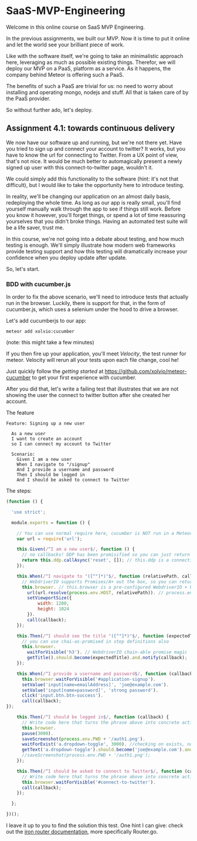 # SaaS-MVP-Engineering

Welcome in this online course on SaaS MVP Engineering.


In the previous assignments, we built our MVP. Now it is time to put it online and let the world see your brilliant piece of work.

Like with the software itself, we're going to take an minimalistic approach here, leveraging as much as possible existing things. Therefor, we will deploy our MVP on a PaaS, platform as a service. As it happens, the company behind Meteor is offering such a PaaS.

The benefits of such a PaaS are trivial for us: no need to worry about installing and operating mongo, nodejs and stuff. All that is taken care of by the PaaS provider.

So without further ado, let's deploy.

## Assignment 4.1: towards continuous delivery
We now have our software up and running, but we're not there yet. Have you tried to sign up and connect your account to twitter? It works, but you have to know the url for connecting to Twitter. From a UX point of view, that's not nice. It would be much better to automagically present a newly signed up user with this connect-to-twitter page, wouldn't it.

We could simply add this functionality to the software (hint: it's not that difficult), but I would like to take the opportunity here to introduce testing.

In reality, we'll be changing our application on an almost daily basis, redeploying the whole time. As long as our app is really small, you'll find yourself manually walk through the app to see if things still work. Before you know it however, you'll forget things, or spend a lot of time reassuring yourselves that you didn't broke things. Having an automated test suite will be a life saver, trust me.

In this course, we're not going into a debate about testing, and how much testing is enough. We'll simply illustrate how modern web frameworks provide testing support and how this testing will dramatically increase your confidence when you deploy update after update.

So, let's start.

### BDD with cucumber.js
In order to fix the above scenario, we'll need to introduce tests that actually run in the browser. Luckily, there is support for that, in the form of cucumber.js, which uses a selenium under the hood to drive a browser.

Let's add cucumberjs to our app:
```
meteor add xolvio:cucumber
```
(note: this might take a few minutes)

If you then fire up your application, you'll meet _Velocity_, the test runner for meteor. Velocity will rerun all your tests upon each file change, cool he!

Just quickly follow the _getting started_ at https://github.com/xolvio/meteor-cucumber to get your first experience with cucumber.


After you did that, let's write a failing test that illustrates that we are not showing the user the connect to twitter button after she created her account.

The feature
```
Feature: Signing up a new user

  As a new user
  I want to create an account
  so I can connect my account to Twitter

  Scenario:
    Given I am a new user
    When I navigate to "/signup"
    And I provide a username and password
    Then I should be logged in
    And I should be asked to connect to Twitter
```

The steps:
```javascript
(function () {

  'use strict';

  module.exports = function () {

    // You can use normal require here, cucumber is NOT run in a Meteor context (by design)
    var url = require('url');

    this.Given(/^I am a new user$/, function () {
      // no callbacks! DDP has been promisified so you can just return it
      return this.ddp.callAsync('reset', []); // this.ddp is a connection to the mirror
    });

    this.When(/^I navigate to "([^"]*)"$/, function (relativePath, callback) {
      // WebdriverIO supports Promises/A+ out the box, so you can return that too
      this.browser. // this.browser is a pre-configured WebdriverIO + PhantomJS instance
        url(url.resolve(process.env.HOST, relativePath)). // process.env.HOST always points to the mirror
        setViewportSize({
            width: 1280,
            height: 1024
        }).
        call(callback);
    });

    this.Then(/^I should see the title "([^"]*)"$/, function (expectedTitle, callback) {
      // you can use chai-as-promised in step definitions also
      this.browser.
        waitForVisible('h3'). // WebdriverIO chain-able promise magic
        getTitle().should.become(expectedTitle).and.notify(callback);
    });

    this.When(/^I provide a username and password$/, function (callback) {
      this.browser.waitForVisible('#application-signup').
      setValue('input[name=emailAddress]', 'joe@example.com').
      setValue('input[name=password]', 'strong password').
      click('input.btn.btn-success').
      call(callback);
});

    this.Then(/^I should be logged in$/, function (callback) {
      // Write code here that turns the phrase above into concrete actions
      this.browser.
      pause(3000).
      saveScreenshot(process.env.PWD + '/auth1.png').
      waitForExist('a.dropdown-toggle', 3000). //checking on exists, not visible, there might be a Bert in front of the element
      getText('a.dropdown-toggle').should.become('joe@example.com').and.notify(callback);
      //saveScreenshot(process.env.PWD + '/auth1.png');
    });

    this.Then(/^I should be asked to connect to Twitter$/, function (callback) {
      // Write code here that turns the phrase above into concrete actions
      this.browser.waitForVisible('#connect-to-twitter').
      call(callback);
    });

  };

})();
```

I leave it up to you to find the solution this test. One hint I can give: check out the [iron router documentation](https://github.com/iron-meteor/iron-router/blob/devel/Guide.md), more specifically Router.go.
